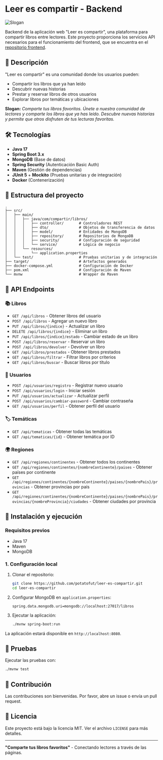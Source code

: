 # Leer es compartir - Backend

![Slogan](https://img.shields.io/badge/Slogan-Comparte_tus_libros_favoritos-blue)

Backend de la aplicación web "Leer es compartir", una plataforma para compartir libros entre lectores. Este proyecto proporciona los servicios API necesarios para el funcionamiento del frontend, que se encuentra en el [repositorio frontend](https://github.com/potatofut/biblioteca-prestamos).

## 📖 Descripción

"Leer es compartir" es una comunidad donde los usuarios pueden:
- Compartir los libros que ya han leído
- Descubrir nuevas historias
- Prestar y reservar libros de otros usuarios
- Explorar libros por temáticas y ubicaciones

**Slogan:** *Comparte tus libros favoritos. Únete a nuestra comunidad de lectores y comparte los libros que ya has leído. Descubre nuevas historias y permite que otros disfruten de tus lecturas favoritas.*

## 🛠️ Tecnologías

- **Java 17**
- **Spring Boot 3.x**
- **MongoDB** (Base de datos)
- **Spring Security** (Autenticación Basic Auth)
- **Maven** (Gestión de dependencias)
- **JUnit 5** + **Mockito** (Pruebas unitarias y de integración)
- **Docker** (Contenerización)

## 📂 Estructura del proyecto

```
.
├── src/
│   ├── main/
│   │   ├── java/com/compartir/libros/
│   │   │   ├── controller/       # Controladores REST
│   │   │   ├── dto/              # Objetos de transferencia de datos
│   │   │   ├── model/            # Entidades de MongoDB
│   │   │   ├── repository/       # Repositorios de MongoDB
│   │   │   ├── security/         # Configuración de seguridad
│   │   │   └── service/          # Lógica de negocio
│   │   └── resources/
│   │       └── application.properties
│   └── test/                     # Pruebas unitarias y de integración
├── target/                       # Artefactos generados
├── docker-compose.yml            # Configuración de Docker
├── pom.xml                       # Configuración de Maven
└── mvnw                          # Wrapper de Maven
```

## 🔌 API Endpoints

### 📚 Libros
- `GET /api/libros` - Obtener libros del usuario
- `POST /api/libros` - Agregar un nuevo libro
- `PUT /api/libros/{indice}` - Actualizar un libro
- `DELETE /api/libros/{indice}` - Eliminar un libro
- `PUT /api/libros/{indice}/estado` - Cambiar estado de un libro
- `POST /api/libros/reservar` - Reservar un libro
- `POST /api/libros/devolver` - Devolver un libro
- `GET /api/libros/prestados` - Obtener libros prestados
- `GET /api/libros/filtrar` - Filtrar libros por criterios
- `GET /api/libros/buscar` - Buscar libros por título

### 👤 Usuarios
- `POST /api/usuarios/registro` - Registrar nuevo usuario
- `POST /api/usuarios/login` - Iniciar sesión
- `PUT /api/usuarios/actualizar` - Actualizar perfil
- `POST /api/usuarios/cambiar-password` - Cambiar contraseña
- `GET /api/usuarios/perfil` - Obtener perfil del usuario

### 🏷️ Temáticas
- `GET /api/tematicas` - Obtener todas las temáticas
- `GET /api/tematicas/{id}` - Obtener temática por ID

### 🌍 Regiones
- `GET /api/regiones/continentes` - Obtener todos los continentes
- `GET /api/regiones/continentes/{nombreContinente}/paises` - Obtener países por continente
- `GET /api/regiones/continentes/{nombreContinente}/paises/{nombrePais}/provincias` - Obtener provincias por país
- `GET /api/regiones/continentes/{nombreContinente}/paises/{nombrePais}/provincias/{nombreProvincia}/ciudades` - Obtener ciudades por provincia

## 🚀 Instalación y ejecución

### Requisitos previos
- Java 17
- Maven
- MongoDB

### 1. Configuración local
1. Clonar el repositorio:
   ```bash
   git clone https://github.com/potatofut/leer-es-compartir.git
   cd leer-es-compartir
   ```

2. Configurar MongoDB en `application.properties`:
   ```properties
   spring.data.mongodb.uri=mongodb://localhost:27017/libros
   ```

3. Ejecutar la aplicación:
   ```bash
   ./mvnw spring-boot:run
   ```

La aplicación estará disponible en `http://localhost:8080`.

## 🧪 Pruebas
Ejecutar las pruebas con:
```bash
./mvnw test
```

## 🤝 Contribución
Las contribuciones son bienvenidas. Por favor, abre un issue o envía un pull request.

## 📄 Licencia
Este proyecto está bajo la licencia MIT. Ver el archivo `LICENSE` para más detalles.

---

**"Comparte tus libros favoritos"** - Conectando lectores a través de las páginas.